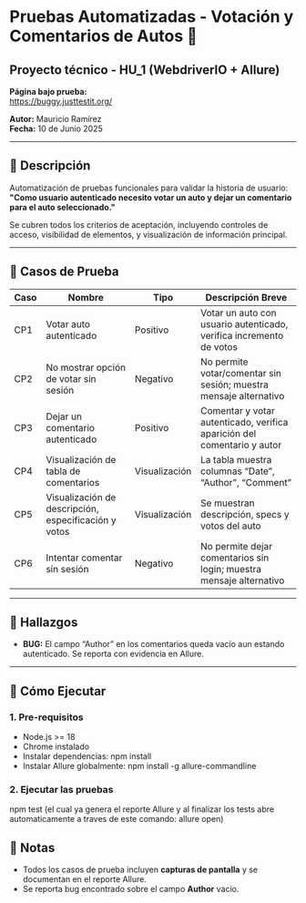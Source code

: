 # Pruebas Automatizadas - Votación y Comentarios de Autos 🚗

## Proyecto técnico - HU_1 (WebdriverIO + Allure)

**Página bajo prueba:**  
https://buggy.justtestit.org/

**Autor:** Mauricio Ramírez  
**Fecha:** 10 de Junio 2025

---

## 📌 **Descripción**
Automatización de pruebas funcionales para validar la historia de usuario:  
**"Como usuario autenticado necesito votar un auto y dejar un comentario para el auto seleccionado."**

Se cubren todos los criterios de aceptación, incluyendo controles de acceso, visibilidad de elementos, y visualización de información principal.

---

## 🧪 **Casos de Prueba**

| Caso | Nombre | Tipo      | Descripción Breve                                                          |
|------|--------|-----------|----------------------------------------------------------------------------|
| CP1  | Votar auto autenticado          | Positivo | Votar un auto con usuario autenticado, verifica incremento de votos |
| CP2  | No mostrar opción de votar sin sesión | Negativo | No permite votar/comentar sin sesión; muestra mensaje alternativo      |
| CP3  | Dejar un comentario autenticado | Positivo | Comentar y votar autenticado, verifica aparición del comentario y autor |
| CP4  | Visualización de tabla de comentarios | Visualización | La tabla muestra columnas “Date”, “Author”, “Comment”                   |
| CP5  | Visualización de descripción, especificación y votos | Visualización | Se muestran descripción, specs y votos del auto                         |
| CP6  | Intentar comentar sin sesión    | Negativo | No permite dejar comentarios sin login; muestra mensaje alternativo     |

---

## 🚩 **Hallazgos**
- **BUG:** El campo “Author” en los comentarios queda vacío aun estando autenticado. Se reporta con evidencia en Allure.

---

## 🚀 **Cómo Ejecutar**

### **1. Pre-requisitos**
- Node.js >= 18
- Chrome instalado
- Instalar dependencias: npm install
- Instalar Allure globalmente: npm install -g allure-commandline


### **2. Ejecutar las pruebas**
npm test (el cual ya genera el reporte Allure y al finalizar los tests abre automaticamente a traves de este comando: allure open)

## 📝 **Notas**
- Todos los casos de prueba incluyen **capturas de pantalla** y se documentan en el reporte Allure.
- Se reporta bug encontrado sobre el campo **Author** vacío.

